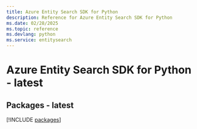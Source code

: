 ```yaml
---
title: Azure Entity Search SDK for Python
description: Reference for Azure Entity Search SDK for Python
ms.date: 02/28/2025
ms.topic: reference
ms.devlang: python
ms.service: entitysearch
---
```

# Azure Entity Search SDK for Python - latest
## Packages - latest
[!INCLUDE [packages](entity-search-index.md)]